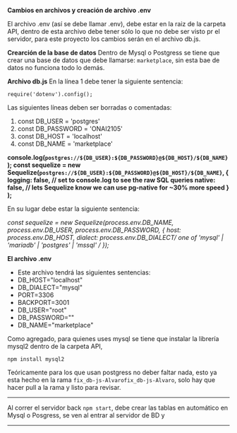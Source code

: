 **Cambios en archivos y creación de  archivo .env**

El archivo .env (así se debe llamar .env), debe estar en la raiz de la carpeta API, dentro de esta archivo debe tener sólo lo que no debe ser visto pr el servidor, para este proyecto los cambios serán en el archivo  db.js.

**Crearción de la base de datos**
Dentro de Mysql o Postgress se tiene que crear una base de datos que debe llamarse:
`marketplace`, sin esta bae de datos no funciona todo lo demás.

**Archivo db.js**
 En la línea 1 debe tener la siguiente sentencia:
 
 ``require('dotenv').config();``

Las siguientes líneas deben ser borradas o comentadas:
1. const DB_USER = 'postgres'
2. const DB_PASSWORD = 'ONAI2105'
3. const DB_HOST = 'localhost'
4. const DB_NAME = 'marketplace'

**console.log(`postgres://${DB_USER}:${DB_PASSWORD}@${DB_HOST}/${DB_NAME}`);
const sequelize = new Sequelize(`postgres://${DB_USER}:${DB_PASSWORD}@${DB_HOST}/${DB_NAME}`,
  {
    logging: false, // set to console.log to see the raw SQL queries
    native: false, // lets Sequelize know we can use pg-native for ~30% more speed
  }
);**

En su lugar debe estar la siguiente sentencia:

**const sequelize = new Sequelize(process.env.DB_NAME, process.env.DB_USER, process.env.DB_PASSWORD, {
  host: process.env.DB_HOST,
  dialect: process.env.DB_DIALECT/* one of 'mysql' | 'mariadb' | 'postgres' | 'mssql' */
});**

**El archivo .env**
- Este archivo tendrá las siguientes sentencias:
- DB_HOST="localhost"
- DB_DIALECT="mysql"
- PORT=3306
- BACKPORT=3001
- DB_USER="root"
- DB_PASSWORD=""
- DB_NAME="marketplace"

Como agregado, para quienes uses mysql se tiene que instalar la librería mysql2 dentro de la carpeta API,

`npm install mysql2`

Teóricamente para los que usan postgress no deber faltar nada, esto ya esta hecho en la rama 
`fix_db-js-Alvarofix_db-js-Alvaro`, solo hay que hacer pull a la rama y listo para revisar.

------------


Al correr el servidor back `npm start`, debe crear las tablas en automático en Mysql o Posgress, se ven al entrar al servidor de BD y 

------------


